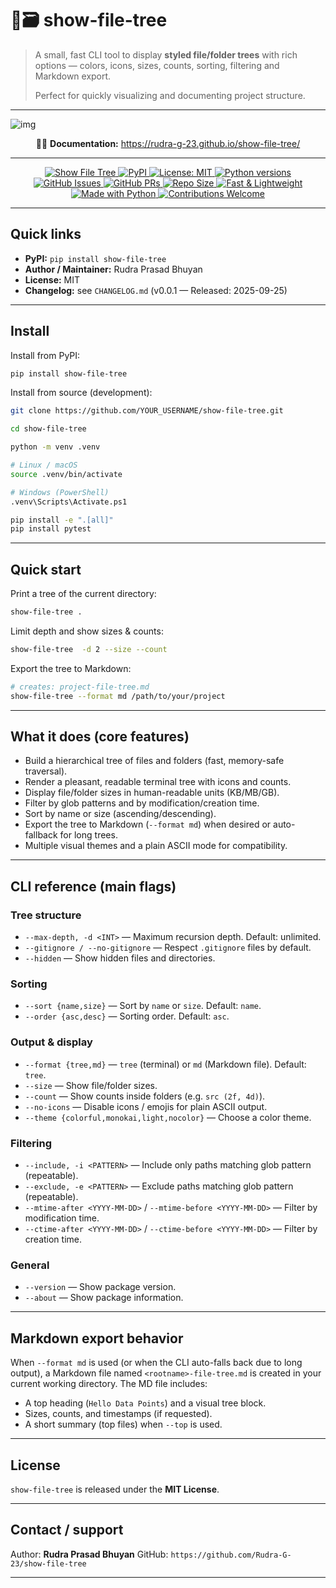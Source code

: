 # 🌳🗃️ show-file-tree

> A small, fast CLI tool to display **styled file/folder trees** with rich options — colors, icons, sizes, counts, sorting, filtering and Markdown export.
>
> Perfect for quickly visualizing and documenting project structure.

---
![img](https://i.pinimg.com/originals/67/31/82/67318281dfd705bb5c9fb8d2afbacefd.png)

<p align="center">
  🐦‍🔥 <strong>Documentation:</strong> 
  <a href="https://rudra-g-23.github.io/show-file-tree/" target="_blank">
    https://rudra-g-23.github.io/show-file-tree/
  </a>
</p>

---

<p align="center">
  <a href="https://github.com/Rudra-G-23/show-file-tree">
    <img src="https://img.shields.io/badge/show--file--tree-5317eb?logo=github&logoColor=black" alt="Show File Tree" />
  </a>
  <a href="https://pypi.org/project/show-file-tree">
    <img src="https://img.shields.io/pypi/v/show-file-tree.svg" alt="PyPI" />
  </a>
  <a href="LICENSE.md">
    <img src="https://img.shields.io/badge/license-MIT-blue.svg" alt="License: MIT" />
  </a>
  <a href="https://pypi.org/project/show-file-tree/">
    <img src="https://img.shields.io/pypi/pyversions/show-file-tree.svg" alt="Python versions" />
  </a>
  <a href="https://github.com/Rudra-G-23/show-file-tree/issues">
    <img src="https://img.shields.io/github/issues/Rudra-G-23/show-file-tree" alt="GitHub Issues" />
  </a>
  <a href="https://github.com/Rudra-G-23/show-file-tree/pulls">
    <img src="https://img.shields.io/github/issues-pr/Rudra-G-23/show-file-tree" alt="GitHub PRs" />
  </a>
  <a href="https://github.com/Rudra-G-23/show-file-tree">
    <img src="https://img.shields.io/github/repo-size/Rudra-G-23/show-file-tree" alt="Repo Size" />
  </a>
  <a href="https://github.com/Rudra-G-23/show-file-tree">
    <img src="https://img.shields.io/badge/fast%20%26%20lightweight-✅-brightgreen" alt="Fast & Lightweight" />
  </a>
  <a href="https://github.com/Rudra-G-23/show-file-tree">
    <img src="https://img.shields.io/badge/Made%20with%20❤️-Python-brightgreen" alt="Made with Python" />
  </a>
  <a href="https://github.com/Rudra-G-23/show-file-tree/issues">
    <img src="https://img.shields.io/badge/contributions-welcome-blue" alt="Contributions Welcome" />
  </a>
</p>

---

## Quick links

* **PyPI:** `pip install show-file-tree`
* **Author / Maintainer:** Rudra Prasad Bhuyan
* **License:** MIT
* **Changelog:** see `CHANGELOG.md` (v0.0.1 — Released: 2025-09-25)

---

## Install

Install from PyPI:

```bash
pip install show-file-tree
```

Install from source (development):

```bash
git clone https://github.com/YOUR_USERNAME/show-file-tree.git

cd show-file-tree

python -m venv .venv
```

```bash
# Linux / macOS
source .venv/bin/activate

# Windows (PowerShell)
.venv\Scripts\Activate.ps1

pip install -e ".[all]"
pip install pytest
```

---

## Quick start

Print a tree of the current directory:

```bash
show-file-tree .
```

Limit depth and show sizes & counts:

```bash
show-file-tree  -d 2 --size --count
```

Export the tree to Markdown:

```bash
# creates: project-file-tree.md
show-file-tree --format md /path/to/your/project 
```

---

## What it does (core features)

* Build a hierarchical tree of files and folders (fast, memory-safe traversal).
* Render a pleasant, readable terminal tree with icons and counts.
* Display file/folder sizes in human-readable units (KB/MB/GB).
* Filter by glob patterns and by modification/creation time.
* Sort by name or size (ascending/descending).
* Export the tree to Markdown (`--format md`) when desired or auto-fallback for long trees.
* Multiple visual themes and a plain ASCII mode for compatibility.



---

## CLI reference (main flags)

### Tree structure

* `--max-depth, -d <INT>` — Maximum recursion depth. Default: unlimited.
* `--gitignore / --no-gitignore` — Respect `.gitignore` files by default.
* `--hidden` — Show hidden files and directories.

### Sorting

* `--sort {name,size}` — Sort by `name` or `size`. Default: `name`.
* `--order {asc,desc}` — Sorting order. Default: `asc`.

### Output & display

* `--format {tree,md}` — `tree` (terminal) or `md` (Markdown file). Default: `tree`.
* `--size` — Show file/folder sizes.
* `--count` — Show counts inside folders (e.g. `src (2f, 4d)`).
* `--no-icons` — Disable icons / emojis for plain ASCII output.
* `--theme {colorful,monokai,light,nocolor}` — Choose a color theme.

### Filtering

* `--include, -i <PATTERN>` — Include only paths matching glob pattern (repeatable).
* `--exclude, -e <PATTERN>` — Exclude paths matching glob pattern (repeatable).
* `--mtime-after <YYYY-MM-DD>` / `--mtime-before <YYYY-MM-DD>` — Filter by modification time.
* `--ctime-after <YYYY-MM-DD>` / `--ctime-before <YYYY-MM-DD>` — Filter by creation time.

### General

* `--version` — Show package version.
* `--about` — Show package information.

---

## Markdown export behavior

When `--format md` is used (or when the CLI auto-falls back due to long output), a Markdown file named `<rootname>-file-tree.md` is created in your current working directory. The MD file includes:

* A top heading (`Hello Data Points`) and a visual tree block.
* Sizes, counts, and timestamps (if requested).
* A short summary (top files) when `--top` is used.

---

## License

`show-file-tree` is released under the **MIT License**.

---

## Contact / support

Author: **Rudra Prasad Bhuyan**
GitHub: `https://github.com/Rudra-G-23/show-file-tree`

---
